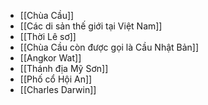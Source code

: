 - [[Chùa Cầu]]
- [[Các di sản thế giới tại Việt Nam]]
- [[Thời Lê sơ]]
- [[Chùa Cầu còn được gọi là Cầu Nhật Bản]]
- [[Angkor Wat]]
- [[Thánh địa Mỹ Sơn]]
- [[Phố cổ Hội An]]
- [[Charles Darwin]]
